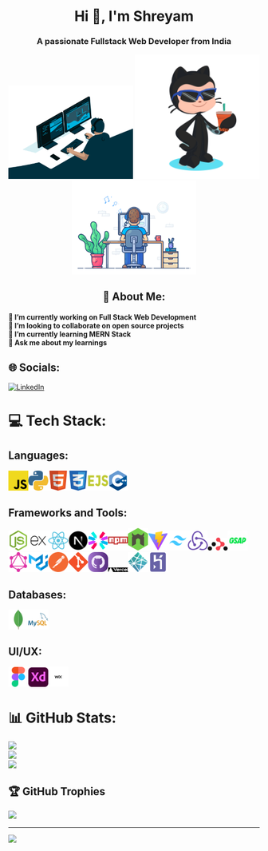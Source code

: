 <h1 align="center">Hi 👋, I'm Shreyam</h1>
<h3 align="center">A passionate Fullstack Web Developer from India</h3>
<div align="center">
    <img width="250" src="./GIFs/1st.gif" alt="">
    <img width="250" src="./GIFs/octocat-1748943139017.png" alt="">
    <img width="250" src="./GIFs/2nd.gif" alt="">
</div>

<h2 align="center"> 💫 About Me:</h1>
<h4>🔭 I’m currently working on Full Stack Web Development<br>👯 I’m looking to collaborate on open source projects<br>🌱 I’m currently learning MERN Stack<br>💬 Ask me about my learnings</h3>


## 🌐 Socials:
[![LinkedIn](https://img.shields.io/badge/LinkedIn-%230077B5.svg?logo=linkedin&logoColor=white)](https://linkedin.com/in/shreyam-sharma) 

# 💻 Tech Stack:
## Languages: ##
<img width="40" style="margin: 10;" src="./Tech Logos/javascript.svg" alt=""><img width="40" style="margin: 10;" src="./Tech Logos/python.svg" alt=""><img width="40" style="margin: 10;" src="./Tech Logos/html.svg" alt=""><img width="40" style="margin: 10;" src="./Tech Logos/css-alt.svg" alt=""><img width="40" style="margin: 10;" src="./Tech Logos/ejs.svg" alt=""><img width="40" style="margin: 10;" src="./Tech Logos/cplusplus-original.svg" alt="">

## Frameworks and Tools: ##
<img width="40" style="margin: 10;" src="./Tech Logos/node-js.svg" alt=""><img width="40" style="margin: 10;" src="./Tech Logos/express-js.svg" alt=""><img width="40" style="margin: 10;" src="./Tech Logos/react.svg" alt=""><img width="40" style="margin: 10;" src="./Tech Logos/nextjs_icon_dark.svg" alt=""><img width="40" style="margin: 10;" src="./Tech Logos/jwt.svg" alt=""><img width="40" style="margin: 10;" src="./Tech Logos/npm.svg" alt=""><img width="40" style="margin: 10;" src="./Tech Logos/nodemon.svg" alt=""><img width="40" style="margin: 10;" src="./Tech Logos/vitejs.svg" alt=""><img width="40" style="margin: 10;" src="./Tech Logos/tailwind-css.svg" alt=""><img width="40" style="margin: 10;" src="./Tech Logos/redux.svg" alt=""><img width="40" style="margin: 10;" src="./Tech Logos/reactrouter.svg" alt=""><img width="40" style="margin: 10;" src="./Tech Logos/GSAP.svg" alt=""><img width="40" style="margin: 10;" src="./Tech Logos/graphql.svg" alt=""><img width="40" style="margin: 10;" src="./Tech Logos/material-ui.svg" alt=""><img width="40" style="margin: 10;" src="./Tech Logos/postman.svg" alt=""><img width="40" style="margin: 10;" src="./Tech Logos/git.svg" alt=""><img width="40" style="margin: 10;" src="./Tech Logos/github.svg" alt=""><img style="filter: invert(1);" width="40" style="margin: 10;" src="./Tech Logos/vercel.svg" alt=""><img width="40" style="margin: 10;" src="./Tech Logos/netlify.svg" alt=""><img width="40" style="margin: 10;" src="./Tech Logos/heroku.svg" alt="">

## Databases: ##
<img width="40" style="margin: 10;" src="./Tech Logos/mongodb.svg" alt=""><img width="40" style="margin: 10;" src="./Tech Logos/mysql.svg" alt="">

## UI/UX: ##
<img width="40" style="margin: 10;" src="./Tech Logos/figma.svg" alt=""><img width="40" style="margin: 10;" src="./Tech Logos/adobe-xd.svg" alt=""><img width="40" style="margin: 10;" src="./Tech Logos/wix.svg" alt="">

# 📊 GitHub Stats:
![](https://github-readme-stats.vercel.app/api?username=shreyam205&theme=react&hide_border=true&include_all_commits=false&count_private=false)<br/>
![](https://nirzak-streak-stats.vercel.app/?user=shreyam205&theme=react&hide_border=true)<br/>
![](https://github-readme-stats.vercel.app/api/top-langs/?username=shreyam205&theme=react&hide_border=true&include_all_commits=false&count_private=false&layout=compact)

## 🏆 GitHub Trophies
![](https://github-profile-trophy.vercel.app/?username=shreyam205&theme=apprentice&no-frame=true&no-bg=false&margin-w=4)

---
[![](https://visitcount.itsvg.in/api?id=shreyam205&icon=0&color=0)](https://visitcount.itsvg.in)

<!-- Proudly created with GPRM ( https://gprm.itsvg.in ) -->

